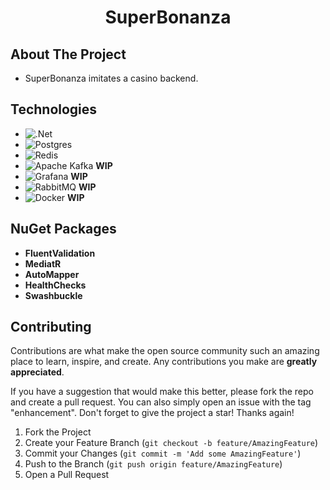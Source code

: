 <div align="center">

# SuperBonanza

</div>

## About The Project

- SuperBonanza imitates a casino backend.

## Technologies

- ![.Net](https://img.shields.io/badge/.NET-5C2D91?style=for-the-badge&logo=.net&logoColor=white)
- ![Postgres](https://img.shields.io/badge/postgres-%23316192.svg?style=for-the-badge&logo=postgresql&logoColor=white)
- ![Redis](https://img.shields.io/badge/redis-%23DD0031.svg?style=for-the-badge&logo=redis&logoColor=white)
- ![Apache Kafka](https://img.shields.io/badge/Apache%20Kafka-000?style=for-the-badge&logo=apachekafka) **WIP**
- ![Grafana](https://img.shields.io/badge/grafana-%23F46800.svg?style=for-the-badge&logo=grafana&logoColor=white) **WIP**
- ![RabbitMQ](https://img.shields.io/badge/Rabbitmq-FF6600?style=for-the-badge&logo=rabbitmq&logoColor=white) **WIP**
- ![Docker](https://img.shields.io/badge/docker-%230db7ed.svg?style=for-the-badge&logo=docker&logoColor=white) **WIP**

## NuGet Packages

- **FluentValidation**
- **MediatR**
- **AutoMapper**
- **HealthChecks**
- **Swashbuckle**

## Contributing

Contributions are what make the open source community such an amazing place to learn, inspire, and create. Any contributions you make are **greatly appreciated**.

If you have a suggestion that would make this better, please fork the repo and create a pull request. You can also simply open an issue with the tag "enhancement".
Don't forget to give the project a star! Thanks again!

1. Fork the Project
2. Create your Feature Branch (`git checkout -b feature/AmazingFeature`)
3. Commit your Changes (`git commit -m 'Add some AmazingFeature'`)
4. Push to the Branch (`git push origin feature/AmazingFeature`)
5. Open a Pull Request
